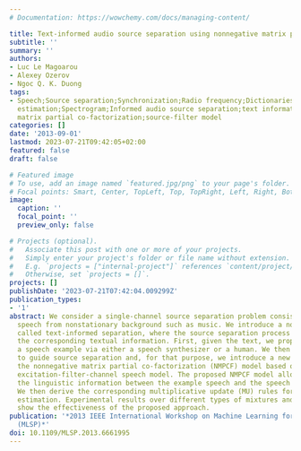```yaml
---
# Documentation: https://wowchemy.com/docs/managing-content/

title: Text-informed audio source separation using nonnegative matrix partial co-factorization
subtitle: ''
summary: ''
authors:
- Luc Le Magoarou
- Alexey Ozerov
- Ngoc Q. K. Duong
tags:
- Speech;Source separation;Synchronization;Radio frequency;Dictionaries;Parameter
  estimation;Spectrogram;Informed audio source separation;text information;nonnegative
  matrix partial co-factorization;source-filter model
categories: []
date: '2013-09-01'
lastmod: 2023-07-21T09:42:05+02:00
featured: false
draft: false

# Featured image
# To use, add an image named `featured.jpg/png` to your page's folder.
# Focal points: Smart, Center, TopLeft, Top, TopRight, Left, Right, BottomLeft, Bottom, BottomRight.
image:
  caption: ''
  focal_point: ''
  preview_only: false

# Projects (optional).
#   Associate this post with one or more of your projects.
#   Simply enter your project's folder or file name without extension.
#   E.g. `projects = ["internal-project"]` references `content/project/deep-learning/index.md`.
#   Otherwise, set `projects = []`.
projects: []
publishDate: '2023-07-21T07:42:04.009299Z'
publication_types:
- '1'
abstract: We consider a single-channel source separation problem consisting in separating
  speech from nonstationary background such as music. We introduce a novel approach
  called text-informed separation, where the source separation process is guided by
  the corresponding textual information. First, given the text, we propose to produce
  a speech example via either a speech synthesizer or a human. We then use this example
  to guide source separation and, for that purpose, we introduce a new variant of
  the nonnegative matrix partial co-factorization (NMPCF) model based on a so called
  excitation-filter-channel speech model. The proposed NMPCF model allows sharing
  the linguistic information between the example speech and the speech in the mixture.
  We then derive the corresponding multiplicative update (MU) rules for the parameter
  estimation. Experimental results over different types of mixtures and speech examples
  show the effectiveness of the proposed approach.
publication: '*2013 IEEE International Workshop on Machine Learning for Signal Processing
  (MLSP)*'
doi: 10.1109/MLSP.2013.6661995
---
```

